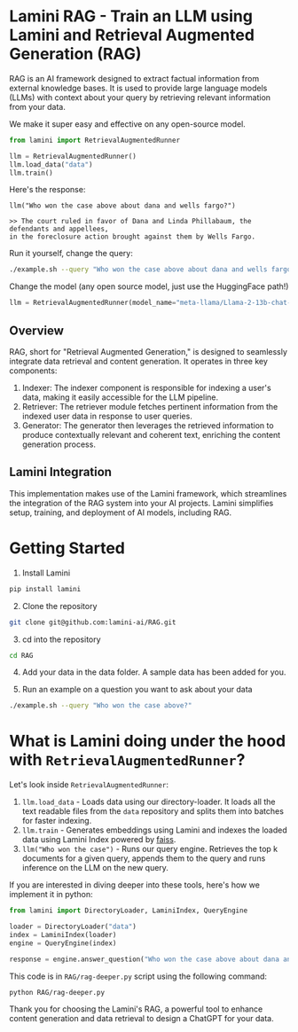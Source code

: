 # Lamini RAG - Train an LLM using Lamini and Retrieval Augmented Generation (RAG)

RAG is an AI framework designed to extract factual information from external knowledge bases. It is used to provide large language models (LLMs) with context about your query by retrieving relevant information from your data.

We make it super easy and effective on any open-source model.

```python
from lamini import RetrievalAugmentedRunner

llm = RetrievalAugmentedRunner()
llm.load_data("data")
llm.train()
```

Here's the response:
```
llm("Who won the case above about dana and wells fargo?")

>> The court ruled in favor of Dana and Linda Phillabaum, the defendants and appellees,
in the foreclosure action brought against them by Wells Fargo.
```

Run it yourself, change the query:
```bash
./example.sh --query "Who won the case above about dana and wells fargo?"
```

Change the model (any open source model, just use the HuggingFace path!)
```python
llm = RetrievalAugmentedRunner(model_name="meta-llama/Llama-2-13b-chat-hf")
```

## Overview

RAG, short for "Retrieval Augmented Generation," is designed to seamlessly integrate data retrieval and content generation. It operates in three key components:

1. Indexer: The indexer component is responsible for indexing a user's data, making it easily accessible for the LLM pipeline.
2. Retriever: The retriever module fetches pertinent information from the indexed user data in response to user queries.
3. Generator: The generator then leverages the retrieved information to produce contextually relevant and coherent text, enriching the content generation process.

## Lamini Integration

This implementation makes use of the Lamini framework, which streamlines the integration of the RAG system into your AI projects. Lamini simplifies setup, training, and deployment of AI models, including RAG.


# Getting Started
1. Install Lamini
```bash
pip install lamini
```

2. Clone the repository
```bash
git clone git@github.com:lamini-ai/RAG.git
```

3. cd into the repository
```bash
cd RAG
```
4. Add your data in the data folder. A sample data has been added for you.

5. Run an example on a question you want to ask about your data

```bash
./example.sh --query "Who won the case above?"
```

# What is Lamini doing under the hood with `RetrievalAugmentedRunner`?

Let's look inside `RetrievalAugmentedRunner`:
1. `llm.load_data` - Loads data using our directory-loader. It loads all the text readable files from the `data` repository and splits them into batches for faster indexing.
2. `llm.train` - Generates embeddings using Lamini and indexes the loaded data using Lamini Index powered by [faiss](https://faiss.ai). 
3. `llm("Who won the case")` - Runs our query engine. Retrieves the top k documents for a given query, appends them to the query and runs inference on the LLM on the new query.

If you are interested in diving deeper into these tools, here's how we implement it in python:

```python
from lamini import DirectoryLoader, LaminiIndex, QueryEngine

loader = DirectoryLoader("data")
index = LaminiIndex(loader)
engine = QueryEngine(index)

response = engine.answer_question("Who won the case above about dana and wells fargo?")

```
This code is in `RAG/rag-deeper.py` script using the following command:

```bash
python RAG/rag-deeper.py
```

Thank you for choosing the Lamini's RAG, a powerful tool to enhance content generation and data retrieval to design a ChatGPT for your data.
